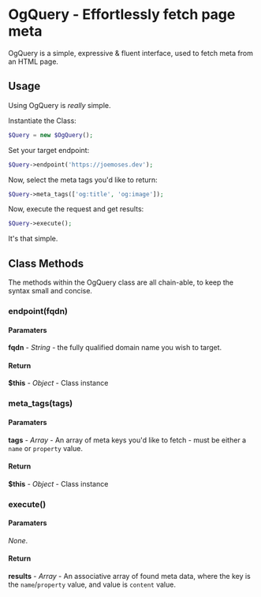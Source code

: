 # OgQuery - Effortlessly fetch page meta
OgQuery is a simple, expressive & fluent interface, used to fetch meta from an HTML page.

## Usage
Using OgQuery is *really* simple. 

Instantiate the Class:
```php
$Query = new $OgQuery();
```

Set your target endpoint:
```php
$Query->endpoint('https://joemoses.dev');
```

Now, select the meta tags you'd like to return:

```php
$Query->meta_tags(['og:title', 'og:image']);
```

Now, execute the request and get results:
```php
$Query->execute();
```

It's that simple.

## Class Methods
The methods within the OgQuery class are all chain-able, to keep the syntax small and concise.

### endpoint(fqdn)
#### Paramaters
**fqdn** - *String* - the fully qualified domain name you wish to target.

#### Return
**$this** - *Object*  - Class instance

### meta_tags(tags)
#### Paramaters
**tags** - *Array* - An array of meta keys you'd like to fetch - must be either a `name` or `property` value.

#### Return
**$this** - *Object*  - Class instance

### execute()
#### Paramaters
*None*.

#### Return
**results** - *Array*  - An associative array of found meta data, where the key is the `name`/`property` value, and value is `content` value.